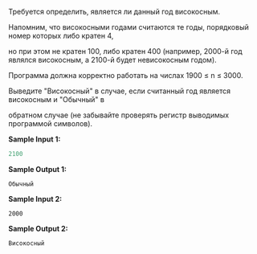 Требуется определить, является ли данный год високосным.

Напомним, что високосными годами считаются те годы, порядковый номер которых либо кратен 4,

но при этом не кратен 100, либо кратен 400 (например, 2000-й год являлся високосным, а 2100-й будет невисокосным годом).

Программа должна корректно работать на числах 1900 ≤ n ≤ 3000.

Выведите "Високосный" в случае, если считанный год является високосным и "Обычный" в

обратном случае (не забывайте проверять регистр выводимых программой символов).

**Sample Input 1:**

```python
2100
```

**Sample Output 1:**

```
Обычный
```

**Sample Input 2:**

```
2000
```

**Sample Output 2:**

```
Високосный
```

